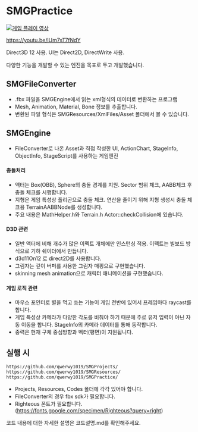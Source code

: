 # SMGPractice
[![게임 플레이 영상](http://img.youtube.com/vi/iUm7sT7fNdY/0.jpg)](https://youtu.be/iUm7sT7fNdY?t=0s)

https://youtu.be/iUm7sT7fNdY

Direct3D 12 사용. UI는 Direct2D, DirectWrite 사용.

다양한 기능을 개발할 수 있는 엔진을 목표로 두고 개발했습니다.


## SMGFileConverter
* .fbx 파일을 SMGEngine에서 읽는 xml형식의 데이터로 변환하는 프로그램
* Mesh, Animation, Material, Bone 정보를 추출합니다.
* 변환된 파일 형식은 SMGResources/XmlFiles/Asset 폴더에서 볼 수 있습니다.


## SMGEngine
* FileConverter로 나온 Asset과 직접 작성한 UI, ActionChart, StageInfo, ObjectInfo, StageScript를 사용하는 게임엔진

#### 충돌처리
* 액터는 Box(OBB), Sphere의 충돌 경계를 지원. Sector 범위 체크, AABB체크 후 충돌 체크를 시행합니다.
* 지형은 게임 특성상 폴리곤으로 충돌 체크. 연산을 줄이기 위해 지형 생성시 충돌 체크용 TerrainAABBNode를 생성합니다.
* 주요 내용은 MathHelper.h와 Terrain.h Actor::checkCollision에 있습니다.

#### D3D 관련
* 일반 액터에 비해 개수가 많은 이펙트 개체에만 인스턴싱 적용. 이펙트는 빌보드 방식으로 기하 쉐이더에서 만듭니다.
* d3d11On12 로 direct2D를 사용합니다.
* 그림자는 깊이 버퍼를 사용한 그림자 매핑으로 구현했습니다.
* skinning mesh animation으로 캐릭터 애니메이션을 구현했습니다.

#### 게임 로직 관련
* 마우스 포인터로 별을 먹고 쏘는 기능이 게임 전반에 있어서 프레임마다 raycast를 합니다.
* 게임 특성상 카메라가 다양한 각도를 비춰야 하기 때문에 주로 유저 입력이 아닌 자동 이동을 합니다. StageInfo의 카메라 데이터를 통해 동작합니다.
* 중력은 현재 구체 중심방향과 벡터(평면)이 지원됩니다.

## 실행 시
    https://github.com/qwerwy1019/SMGProjects/
    https://github.com/qwerwy1019/SMGResources/
    https://github.com/qwerwy1019/SMGPractice/
* Projects, Resources, Codes 폴더에 각각 있어야 합니다.
* FileConverter의 경우 fbx sdk가 필요합니다.
* Righteous 폰트가 필요합니다. (https://fonts.google.com/specimen/Righteous?query=right)

코드 내용에 대한 자세한 설명은 코드설명.md를 확인해주세요.

